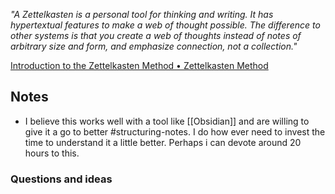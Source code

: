 
*"A Zettelkasten is a personal tool for thinking and writing. It has hypertextual features to make a web of thought possible. The difference to other systems is that you create a web of thoughts instead of notes of arbitrary size and form, and emphasize connection, not a collection."*

[Introduction to the Zettelkasten Method • Zettelkasten Method](https://zettelkasten.de/introduction/)

## Notes
- I believe this works well with a tool like [[Obsidian]] and are willing to give it a go to better #structuring-notes. I do how ever need to invest the time to understand it a little better. Perhaps i can devote around 20 hours to this.


### Questions and ideas
